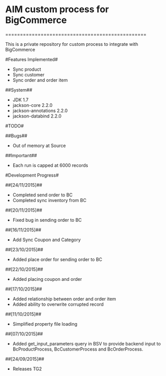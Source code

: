 # AIM custom process for BigCommerce #
================================================

This is a private repository for custom process to integrate with BigCommerce

#Features Implemented#
- Sync product
- Sync customer
- Sync order and order item

##System##
- JDK 1.7
- jackson-core 2.2.0
- jackson-annotations 2.2.0
- jackson-databind 2.2.0

#TODO#

##Bugs##
- Out of memory at Source

##Important##
- Each run is capped at 6000 records

#Development Progress#

##[24/11/2015]##
- Completed send order to BC
- Completed sync inventory from BC

##[20/11/2015]##
- Fixed bug in sending order to BC

##[16/11/2015]##
- Add Sync Coupon and Category

##[23/10/2015]##
- Added place order for sending order to BC

##[22/10/2015]##
- Added placing coupon and order

##[17/10/2015]##
- Added relationship between order and order item
- Added ability to overwrite corrupted record

##[11/10/2015]##
- Simplified property file loading

##[07/10/2015]##
- Added get_input_parameters query in BSV to provide backend input to BcProductProcess, BcCustomerProcess and BcOrderProcess.

##[24/09/2015]##
- Releases TG2

